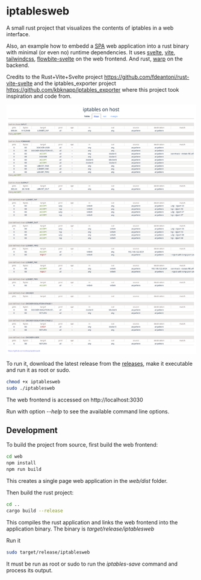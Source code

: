 # iptablesweb

A small rust project that visualizes the contents of iptables in a web interface. 

Also, an example how to embedd a [SPA](https://en.wikipedia.org/wiki/Single-page_application) web application into a rust binary with minimal (or even no) runtime dependencies.
It uses [svelte](https://svelte.dev), [vite](https://vitejs.dev), [tailwindcss](https://tailwindcss.com), [flowbite-svelte](https://flowbite-svelte.com) on the web frontend. And rust, [warp](https://github.com/seanmonstar/warp) on the backend. 

Credits to the Rust+Vite+Svelte project https://github.com/fdeantoni/rust-vite-svelte and the iptables_exporter project https://github.com/kbknapp/iptables_exporter where this project took inspiration and code from.

![Alt Text](screenshots/screenshot_1.png)

To run it, download the latest release from the [releases](https://github.com/volkerp/iptablesweb/releases), make it executable and run it as root or sudo.

```bash
chmod +x iptablesweb
sudo ./iptablesweb
```

The web frontend is accessed on http://localhost:3030

Run with option _--help_ to see the available command line options.



## Development

To build the project from source, first build the web frontend:

```bash
cd web
npm install
npm run build
```

This creates a single page web application in the _web/dist_ folder.

Then build the rust project:
```bash
cd ..
cargo build --release
```

This compiles the rust application and links the web frontend into the application binary.
The binary is _target/release/iptablesweb_ 

Run it
```bash
sudo target/release/iptablesweb
```

It must be run as root or sudo to run the _iptables-save_ command and process its output.




